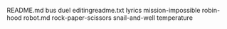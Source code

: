 README.md
bus
duel
editingreadme.txt
lyrics
mission-impossible
robin-hood
robot.md
rock-paper-scissors
snail-and-well
temperature
